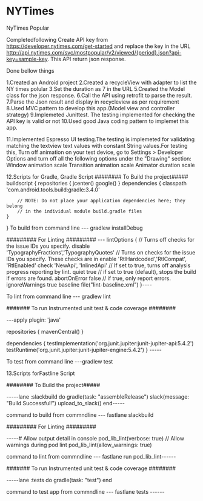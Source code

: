 # NYTimes
NyTimes Popular

Completedfollowing 
Create API key from https://developer.nytimes.com/get-started 
and replace the key in the URL http://api.nytimes.com/svc/mostpopular/v2/viewed/{period}.json?api-key=sample-key.
This API return json response.

Done bellow things

1.Created an Android project
2.Created a recycleView with adapter to list the NY times polular
3.Set the duration as 7 in the URL
5.Created the Model class for the json response.
6.Call the API using retrofit to parse the result. 
7.Parse the Json result and display in recycleview as per requirement 
8.Used MVC pattern to develop this app.(Model view and controller strategy)
9.Implemeted Junittest. The testing implemented for checking the API key is valid or not
10.Used good Java coding pattern to implemet this app.


11.Implemented Espresso UI testing.The testing is implemeted  for validating matching the textview text values with constant String values.For testing this, 
Turn off animation on your test device, go to Settings > Developer Options and turn off all the following options under the "Drawing" section: 
Window animation scale
Transition animation scale
Animator duration scale


12.Scripts for Gradle,
Gradle Script 
######## To Build the project#####
buildscript {
    repositories {
        jcenter()
        google()
    }
    dependencies {
        classpath 'com.android.tools.build:gradle:3.4.0'

        // NOTE: Do not place your application dependencies here; they belong
        // in the individual module build.gradle files
    }
}
To build from command line --- gradlew installDebug

######### For Linting #########
--- lintOptions {
        // Turns off checks for the issue IDs you specify.
        disable 'TypographyFractions','TypographyQuotes'
        // Turns on checks for the issue IDs you specify. These checks are in
        enable 'RtlHardcoded','RtlCompat', 'RtlEnabled'
        check 'NewApi', 'InlinedApi'
        // If set to true, turns off analysis progress reporting by lint.
        quiet true
        // if set to true (default), stops the build if errors are found.
        abortOnError false
        // if true, only report errors.
        ignoreWarnings true
        baseline file("lint-baseline.xml")
    }----
    
To lint from command line --- gradlew lint

####### To run Instrumented unit test & code coverage ########

---apply plugin: 'java'
 
repositories {
    mavenCentral()
}
 
dependencies {
    testImplementation('org.junit.jupiter:junit-jupiter-api:5.4.2')
    testRuntime('org.junit.jupiter:junit-jupiter-engine:5.4.2')
} -----

To test from command line ---gradlew test

13.Scripts forFastline Script 

######## To Build the project#####

-----lane :slackbuild do
  gradle(task: "assembleRelease")
  slack(message: "Build Successful!")
  upload_to_slack()
end-----


command to build from commndline --- fastlane slackbuild


######### For Linting #########

-----# Allow output detail in console
pod_lib_lint(verbose: true)
// Allow warnings during pod lint
pod_lib_lint(allow_warnings: true)

command to lint from commndline  --- fastlane run pod_lib_lint------

####### To run Instrumented unit test & code coverage ########

-----lane :tests do
  gradle(task: "test")
end

command to test app from commndline  --- fastlane tests ------


